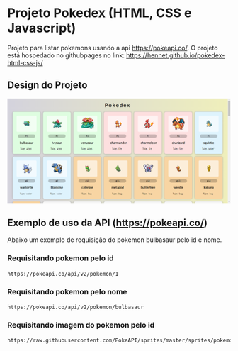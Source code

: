 # Projeto Pokedex (HTML, CSS e Javascript)

Projeto para listar pokemons usando a api https://pokeapi.co/. O projeto está hospedado no githubpages no link: https://hennet.github.io/pokedex-html-css-js/

## Design do Projeto

![Pokemons](image.png)

## Exemplo de uso da API (https://pokeapi.co/)

Abaixo um exemplo de requisição do pokemon bulbasaur pelo id e nome.

### Requisitando pokemon pelo **id**

```
https://pokeapi.co/api/v2/pokemon/1
```

### Requisitando pokemon pelo **nome**

```
https://pokeapi.co/api/v2/pokemon/bulbasaur
```

### Requisitando imagem do pokemon pelo **id**

```
https://raw.githubusercontent.com/PokeAPI/sprites/master/sprites/pokemon/1.png
```
